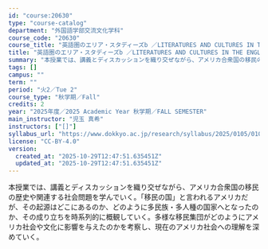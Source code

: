 ```yaml
---
id: "course:20630"
type: "course-catalog"
department: "外国語学部交流文化学科"
course_code: "20630"
course_title: "英語圏のエリア・スタディーズb ／LITERATURES AND CULTURES IN THE ENGLISH SPEAKING WORLD B"
title: "英語圏のエリア・スタディーズb ／LITERATURES AND CULTURES IN THE ENGLISH SPEAKING WORLD B"
summary: "本授業では、講義とディスカッションを織り交ぜながら、アメリカ合衆国の移民の歴史や関連する社会問題を学んでいく。「移民の国」と言われるアメリカだが、その起源はどこにあるのか、どのように多民族・多人種の国家へとなったのか、その成り立ちを時系列的…"
tags: []
campus: ""
term: ""
period: "火2／Tue 2"
course_type: "秋学期／Fall"
credits: 2
year: "2025年度／2025 Academic Year 秋学期／FALL SEMESTER"
main_instructor: "児玉 真希"
instructors: ["[]"]
syllabus_url: "https://www.dokkyo.ac.jp/research/syllabus/2025/0105/0105_20630_ja_JP.html"
license: "CC-BY-4.0"
version:
  created_at: "2025-10-29T12:47:51.635451Z"
  updated_at: "2025-10-29T12:47:51.635451Z"
---
```

本授業では、講義とディスカッションを織り交ぜながら、アメリカ合衆国の移民の歴史や関連する社会問題を学んでいく。「移民の国」と言われるアメリカだが、その起源はどこにあるのか、どのように多民族・多人種の国家へとなったのか、その成り立ちを時系列的に概観していく。多様な移民集団がどのようにアメリカ社会や文化に影響を与えたのかを考察し、現在のアメリカ社会への理解を深めていく。
